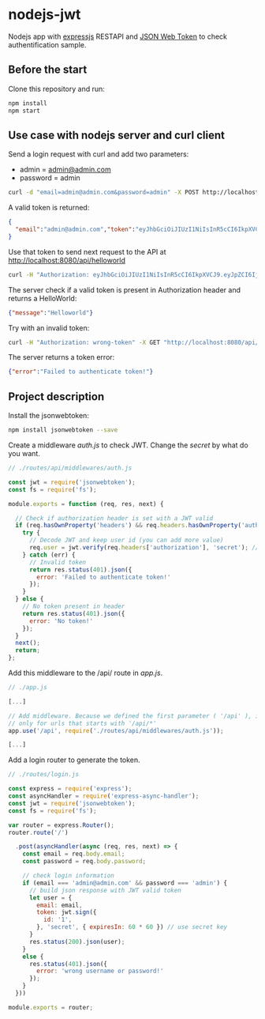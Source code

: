 # nodejs-jwt

Nodejs app with [expressjs](http://expressjs.com/) RESTAPI and [JSON Web Token](https://jwt.io/) to check authentification sample.

## Before the start

Clone this repository and run:

```bash
npm install
npm start
```

## Use case with nodejs server and curl client

Send a login request with curl and add two parameters:

* admin = admin@admin.com
* password = admin

```bash
curl -d "email=admin@admin.com&password=admin" -X POST http://localhost:8080/login
```

A valid token is returned:

```json
{
  "email":"admin@admin.com","token":"eyJhbGciOiJIUzI1NiIsInR5cCI6IkpXVCJ9.eyJpZCI6IjEiLCJpYXQiOjE1MjI0MjEyODAsImV4cCI6MTUyMjQyNDg4MH0.Lt4zggS4xv_nFru_Vvob_S1KGIAHth_ifxr6g4VN5R0"
}
```

Use that token to send next request to the API at [http://localhost:8080/api/helloworld](http://localhost:8080/api/helloworld)

```bash
curl -H "Authorization: eyJhbGciOiJIUzI1NiIsInR5cCI6IkpXVCJ9.eyJpZCI6IjEiLCJpYXQiOjE1MjI0MjEyODAsImV4cCI6MTUyMjQyNDg4MH0.Lt4zggS4xv_nFru_Vvob_S1KGIAHth_ifxr6g4VN5R0" -X GET "http://localhost:8080/api/helloworld"
```

The server check if a valid token is present in Authorization header and returns a HelloWorld:

```json
{"message":"Helloworld"}
```

Try with an invalid token:

```bash
curl -H "Authorization: wrong-token" -X GET "http://localhost:8080/api/helloworld"
```

The server returns a token error:

```json
{"error":"Failed to authenticate token!"}
```

## Project description

Install the jsonwebtoken:

```bash
npm install jsonwebtoken --save
```

Create a middleware *auth.js* to check JWT. Change the *secret* by what do you want.

```javascript
// ./routes/api/middlewares/auth.js

const jwt = require('jsonwebtoken');
const fs = require('fs');

module.exports = function (req, res, next) {

  // Check if authorization header is set with a JWT valid
  if (req.hasOwnProperty('headers') && req.headers.hasOwnProperty('authorization')) {
    try {
      // Decode JWT and keep user id (you can add more value)
      req.user = jwt.verify(req.headers['authorization'], 'secret'); // secret key here
    } catch (err) {
      // Invalid token
      return res.status(401).json({
        error: 'Failed to authenticate token!'
      });
    }
  } else {
    // No token present in header
    return res.status(401).json({
      error: 'No token!'
    });
  }
  next();
  return;
};
```

Add this middleware to the /api/ route in *app.js*.

```javascript
// ./app.js

[...]

// Add middleware. Because we defined the first parameter ( '/api' ), it will run
// only for urls that starts with '/api/*'
app.use('/api', require('./routes/api/middlewares/auth.js'));

[...]
```

Add a login router to generate the token.

```javascript
// ./routes/login.js

const express = require('express');
const asyncHandler = require('express-async-handler');
const jwt = require('jsonwebtoken');
const fs = require('fs');

var router = express.Router();
router.route('/')

  .post(asyncHandler(async (req, res, next) => {
    const email = req.body.email;
    const password = req.body.password;

    // check login information
    if (email === 'admin@admin.com' && password === 'admin') {
      // build json response with JWT valid token
      let user = {
        email: email,
        token: jwt.sign({
          id: '1',
        }, 'secret', { expiresIn: 60 * 60 }) // use secret key
      }
      res.status(200).json(user);
    }
    else {
      res.status(401).json({
        error: 'wrong username or password!'
      });
    }
  }))

module.exports = router;
```
